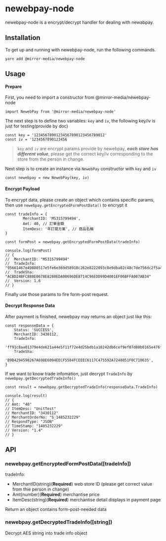 # newebpay-node
newebpay-node is a encrypt/decrypt handler for dealing with newabpay.

## Installation

To get up and running with newebpay-node, run the following commands.

```
yarn add @mirror-media/newebpay-node
```

## Usage

#### Prepare
First, you need to import a constructor from @mirror-media/newebpay-node
```
import NewebPay from '@mirror-media/newebpay-node'
```

The next step is to define two variables: `key` and `iv`, the following key/iv is just for testing(provide by doc)
```
const key = '12345678901234567890123456789012'
const iv = '1234567890123456
```

>`key` and `iv` are encrypt params provide by newebpay, ***each store has different value***, please get the correct key/iv corresponding to the store from the person in change.

Next step is to create an instance via `NewebPay` constructor with `key` and `iv`
```
const newebpay = new NewebPay(key, iv)
```

#### Encrypt Payload
To encrypt data, please create an object which contains specific params, then use `newebpay.getEncryptedFormPostData()` to encrypt it
```
const tradeInfo = {
        MerchantID: 'MS315799494',
        Amt: 40, // 訂單金額
        ItemDesc: '年訂閱方案', // 商品名稱
}

const formPost = newebpay.getEncryptedFormPostData(tradeInfo)

console.log(formPost)
// {
//	MerchantID: "MS315799494"
// 	TradeInfo: "95661467e49880517e5fe6e369d58918c262e8222093c8e9dba02c48c7de756dc2f5a40258573d0b808c37d8677d727c030fd2b2deb0eb86733e44c1dfc7d54413c0e6261f6a8fcd3052d2c8f241ed5ff95eefcb967f6259135919a2c58981cec7d020eb2c1bb860cf3b947cbbb9f678db4fba3d6c7f95445f26792e80c1d686088753c58a93feac5f10e6bf856964fd63cc1d0730c45d71b8c059b27d7907c03edd595ec45babb0bda4b0047f4838ec55e6f1595cec4b7e407177fbf15b05ff"
// 	TradeSha: "ACBD24BFC880E0678E8280EDA00696DE8714C96EDD99D4001EF06BFFA007AB34"
// 	Version: 1.6
// }

```
Finally use those params to fire form-post request.

#### Decrypt Response Data
After payment is finished, newebpay may returns an object just like this: 
```
const responseData = {
	Status: 'SUCCESS',
	MerchantID: 3430112,
	TradeInfo:
          'ff91c8aa01379e4de621a44e5f11f72e4d25bdb1a18242db6cef9ef07d80b0165e476fd1d9acaa53170272c82d122961e1a0700a7427cfa1cf90db7f6d6593bbc93102a4d4b9b66d9974c13c31a7ab4bba1d4e0790f0cbbbd7ad64c6d3c8012a601ceaa808bff70f94a8efa5a4f984b9d41304ffd879612177c622f75f4214fa',
	TradeSha:
          'B9B4294598267A698E6094EECF5584FCEEEC6117C475592A7248851F0C710635',
}
```

If we want to know trade infomation, just decrypt `TradeInfo` by `newebpay.getDecryptedTradeInfo()`
```
const result = newebpay.getDecryptedTradeInfo(responseData.TradeInfo)

console.log(result)
// {
// Amt: "40"
// ItemDesc: "UnitTest"
// MerchantID: "3430112"
// MerchantOrderNo: "S_1485232229"
// RespondType: "JSON"
// TimeStamp: "1485232229"
// Version: "1.4"
// }
```

## API
### newebpay.getEncryptedFormPostData([tradeInfo])

tradeInfo:
- MerchantID(string)(**Required**) web store ID (please get correct value from thie person in change)
- Amt(number)(**Required**) merchantise price
- ItemDesc(string)(**Required**) merchantise detail displays in payment page

Return an object contains form-post-needed data

### newebpay.getDecryptedTradeInfo([string])

Decrypt AES string into trade info object





